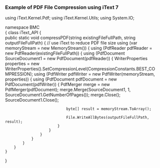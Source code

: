 ### Example of PDF File Compression using iText 7

<P>using iText.Kernel.Pdf;
using iText.Kernel.Utils;
using System.IO;

namespace BMC<br />
{
    class iText_API
    {        
        public static void compressPDF(string existingFileFullPath, string outputFileFullPath)
        {
            // use iText to reduce PDF file size
            using (var memoryStream = new MemoryStream())
            {
                using (PdfReader pdfReader = new PdfReader(existingFileFullPath))
                {
                    using (PdfDocument SourceDocument1 = new PdfDocument(pdfReader))
                    {
                        WriterProperties properties = new WriterProperties().SetCompressionLevel(CompressionConstants.BEST_COMPRESSION);
                        using (PdfWriter pdfWriter = new PdfWriter(memoryStream, properties))
                        {
                            using (PdfDocument pdfDocument = new PdfDocument(pdfWriter))
                            {
                                PdfMerger merge = new PdfMerger(pdfDocument);
                                merge.Merge(SourceDocument1, 1, SourceDocument1.GetNumberOfPages());
                                merge.Close();
                                SourceDocument1.Close();

                                byte[] result = memoryStream.ToArray();

                                File.WriteAllBytes(outputFileFullPath, result);
                            }
                        }
                    }
                }
            }
        }
    }
}


</p>

